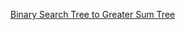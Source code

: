 [Binary Search Tree to Greater Sum Tree](https://leetcode.com/problems/binary-search-tree-to-greater-sum-tree/)
